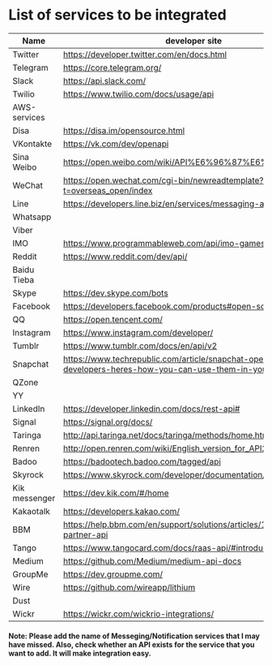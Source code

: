 # List of services to be integrated

|**Name**|**developer site**|**Integrated?** |
|----|----|----|
|Twitter|https://developer.twitter.com/en/docs.html|Yes|
|Telegram|https://core.telegram.org/|Yes|
|Slack|https://api.slack.com/|Yes|
|Twilio|https://www.twilio.com/docs/usage/api|Yes|
|AWS-services||Yes|
|Disa|https://disa.im/opensource.html||
|VKontakte |https://vk.com/dev/openapi||
|Sina Weibo |https://open.weibo.com/wiki/API%E6%96%87%E6%A1%A3/en||
| WeChat|https://open.wechat.com/cgi-bin/newreadtemplate?t=overseas_open/index||
|Line|https://developers.line.biz/en/services/messaging-api/||
|Whatsapp|||
|Viber|||
|IMO|https://www.programmableweb.com/api/imo-games||
|Reddit|https://www.reddit.com/dev/api/||
|Baidu Tieba |||
|Skype|https://dev.skype.com/bots||
|Facebook|https://developers.facebook.com/products#open-source||
|QQ|https://open.tencent.com/||
|Instagram|https://www.instagram.com/developer/||
|Tumblr|https://www.tumblr.com/docs/en/api/v2||
|Snapchat|https://www.techrepublic.com/article/snapchat-opens-4-apis-to-developers-heres-how-you-can-use-them-in-your-business/||
|QZone|||
| YY |||
|LinkedIn|https://developer.linkedin.com/docs/rest-api#||
|Signal|https://signal.org/docs/||
|Taringa|http://api.taringa.net/docs/taringa/methods/home.html||
|Renren|http://open.renren.com/wiki/English_version_for_API2||
|Badoo|https://badootech.badoo.com/tagged/api||
|Skyrock|https://www.skyrock.com/developer/documentation/||
|Kik messenger |https://dev.kik.com/#/home||
|Kakaotalk|https://developers.kakao.com/||
|BBM |https://help.bbm.com/en/support/solutions/articles/19000082778-partner-api||
|Tango |https://www.tangocard.com/docs/raas-api/#introduction||
|Medium|https://github.com/Medium/medium-api-docs||
|GroupMe|https://dev.groupme.com/||
|Wire|https://github.com/wireapp/lithium||
|Dust|||
|Wickr|https://wickr.com/wickrio-integrations/||


#### Note: Please add the name of Messeging/Notification services that I may have missed. Also, check whether an API exists for the service that you want to add. It will make integration easy. 
